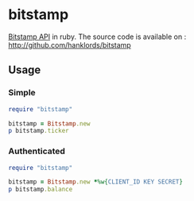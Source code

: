 bitstamp
========

[Bitstamp API](https://www.bitstamp.net/api/) in ruby.
The source code is available on : <http://github.com/hanklords/bitstamp>

Usage
-----------

### Simple

```ruby
require "bitstamp"

bitstamp = Bitstamp.new
p bitstamp.ticker
```

### Authenticated

 ```ruby
require "bitstamp"

bitstamp = Bitstamp.new *%w{CLIENT_ID KEY SECRET}
p bitstamp.balance
```
